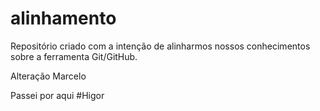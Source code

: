 # alinhamento
Repositório criado com a intenção de alinharmos nossos conhecimentos sobre a ferramenta Git/GitHub.

Alteração Marcelo

Passei por aqui #Higor
